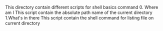 This directory contain different scripts for shell basics command
0. Where am I
   This script contain the absolute path name of the current directory
1.What's in there
   This script contain the shell command for listing file on current directory